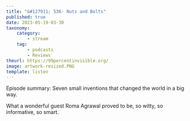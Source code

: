 ```yaml
---
title: "&#127911; 536- Nuts and Bolts"
published: true
date: 2023-05-19-03-30
taxonomy:
    category:
        - stream
    tag:
        - podcasts
        - Reviews
theurl: https://99percentinvisible.org/
image: artwork-resized.PNG
template: listen
---
```


Episode summary: Seven small inventions that changed the world in a big way.

What a wonderful guest Roma Agrawal proved to be, so witty, so informative, so smart.
